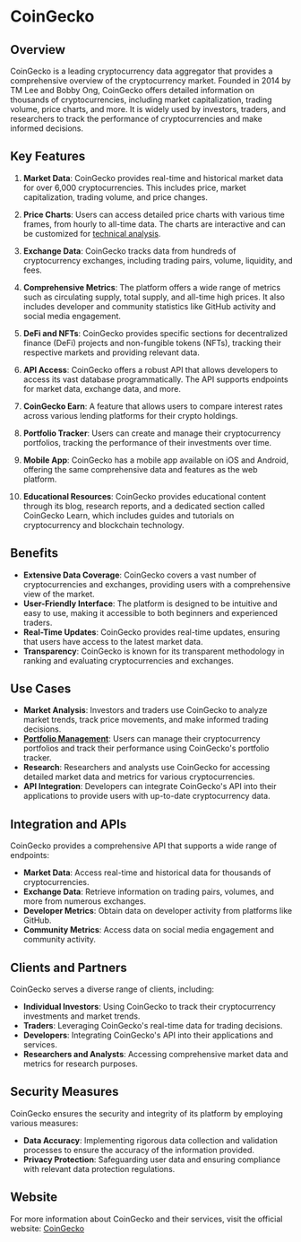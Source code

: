 # CoinGecko

## Overview
CoinGecko is a leading cryptocurrency data aggregator that provides a comprehensive overview of the cryptocurrency market. Founded in 2014 by TM Lee and Bobby Ong, CoinGecko offers detailed information on thousands of cryptocurrencies, including market capitalization, trading volume, price charts, and more. It is widely used by investors, traders, and researchers to track the performance of cryptocurrencies and make informed decisions.

## Key Features
1. **Market Data**: CoinGecko provides real-time and historical market data for over 6,000 cryptocurrencies. This includes price, market capitalization, trading volume, and price changes.

2. **Price Charts**: Users can access detailed price charts with various time frames, from hourly to all-time data. The charts are interactive and can be customized for [technical analysis](../t/technical_analysis.md).

3. **Exchange Data**: CoinGecko tracks data from hundreds of cryptocurrency exchanges, including trading pairs, volume, liquidity, and fees.

4. **Comprehensive Metrics**: The platform offers a wide range of metrics such as circulating supply, total supply, and all-time high prices. It also includes developer and community statistics like GitHub activity and social media engagement.

5. **DeFi and NFTs**: CoinGecko provides specific sections for decentralized finance (DeFi) projects and non-fungible tokens (NFTs), tracking their respective markets and providing relevant data.

6. **API Access**: CoinGecko offers a robust API that allows developers to access its vast database programmatically. The API supports endpoints for market data, exchange data, and more.

7. **CoinGecko Earn**: A feature that allows users to compare interest rates across various lending platforms for their crypto holdings.

8. **Portfolio Tracker**: Users can create and manage their cryptocurrency portfolios, tracking the performance of their investments over time.

9. **Mobile App**: CoinGecko has a mobile app available on iOS and Android, offering the same comprehensive data and features as the web platform.

10. **Educational Resources**: CoinGecko provides educational content through its blog, research reports, and a dedicated section called CoinGecko Learn, which includes guides and tutorials on cryptocurrency and blockchain technology.

## Benefits
- **Extensive Data Coverage**: CoinGecko covers a vast number of cryptocurrencies and exchanges, providing users with a comprehensive view of the market.
- **User-Friendly Interface**: The platform is designed to be intuitive and easy to use, making it accessible to both beginners and experienced traders.
- **Real-Time Updates**: CoinGecko provides real-time updates, ensuring that users have access to the latest market data.
- **Transparency**: CoinGecko is known for its transparent methodology in ranking and evaluating cryptocurrencies and exchanges.

## Use Cases
- **Market Analysis**: Investors and traders use CoinGecko to analyze market trends, track price movements, and make informed trading decisions.
- **[Portfolio Management](../p/portfolio_management.md)**: Users can manage their cryptocurrency portfolios and track their performance using CoinGecko's portfolio tracker.
- **Research**: Researchers and analysts use CoinGecko for accessing detailed market data and metrics for various cryptocurrencies.
- **API Integration**: Developers can integrate CoinGecko's API into their applications to provide users with up-to-date cryptocurrency data.

## Integration and APIs
CoinGecko provides a comprehensive API that supports a wide range of endpoints:
- **Market Data**: Access real-time and historical data for thousands of cryptocurrencies.
- **Exchange Data**: Retrieve information on trading pairs, volumes, and more from numerous exchanges.
- **Developer Metrics**: Obtain data on developer activity from platforms like GitHub.
- **Community Metrics**: Access data on social media engagement and community activity.

## Clients and Partners
CoinGecko serves a diverse range of clients, including:
- **Individual Investors**: Using CoinGecko to track their cryptocurrency investments and market trends.
- **Traders**: Leveraging CoinGecko's real-time data for trading decisions.
- **Developers**: Integrating CoinGecko's API into their applications and services.
- **Researchers and Analysts**: Accessing comprehensive market data and metrics for research purposes.

## Security Measures
CoinGecko ensures the security and integrity of its platform by employing various measures:
- **Data Accuracy**: Implementing rigorous data collection and validation processes to ensure the accuracy of the information provided.
- **Privacy Protection**: Safeguarding user data and ensuring compliance with relevant data protection regulations.

## Website
For more information about CoinGecko and their services, visit the official website: [CoinGecko](https://www.coingecko.com/)
